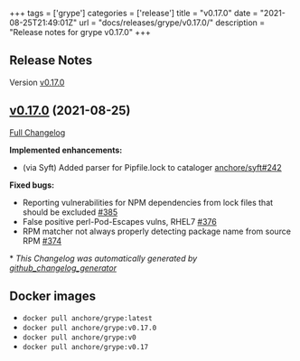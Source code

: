 +++
tags = ['grype']
categories = ['release']
title = "v0.17.0"
date = "2021-08-25T21:49:01Z"
url = "docs/releases/grype/v0.17.0/"
description = "Release notes for grype v0.17.0"
+++

## Release Notes

Version [v0.17.0](https://github.com/anchore/grype/releases/tag/v0.17.0)

## [v0.17.0](https://github.com/anchore/grype/tree/v0.17.0) (2021-08-25)

[Full Changelog](https://github.com/anchore/grype/compare/v0.16.0...v0.17.0)

**Implemented enhancements:**

- (via Syft) Added parser for Pipfile.lock to cataloger [anchore/syft#242](https://github.com/anchore/syft/issues/242)

**Fixed bugs:**

- Reporting vulnerabilities for NPM dependencies from lock files that should be excluded [\#385](https://github.com/anchore/grype/issues/385)
- False positive perl-Pod-Escapes vulns, RHEL7 [\#376](https://github.com/anchore/grype/issues/376)
- RPM matcher not always properly detecting package name from source RPM [\#374](https://github.com/anchore/grype/issues/374)


\* *This Changelog was automatically generated by [github_changelog_generator](https://github.com/github-changelog-generator/github-changelog-generator)*


## Docker images

- `docker pull anchore/grype:latest`
- `docker pull anchore/grype:v0.17.0`
- `docker pull anchore/grype:v0`
- `docker pull anchore/grype:v0.17`
